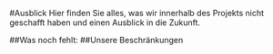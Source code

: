 #Ausblick 
Hier finden Sie alles, was wir innerhalb des Projekts nicht geschafft haben und einen Ausblick in die Zukunft.

##Was noch fehlt: 
##Unsere Beschränkungen  